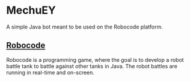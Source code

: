 # MechuEY
A simple Java bot meant to be used on the Robocode platform.
## [Robocode](https://robocode.sourceforge.io)
Robocode is a programming game, where the goal is to develop a robot battle tank to battle against other tanks in Java. The robot battles are running in real-time and on-screen.
